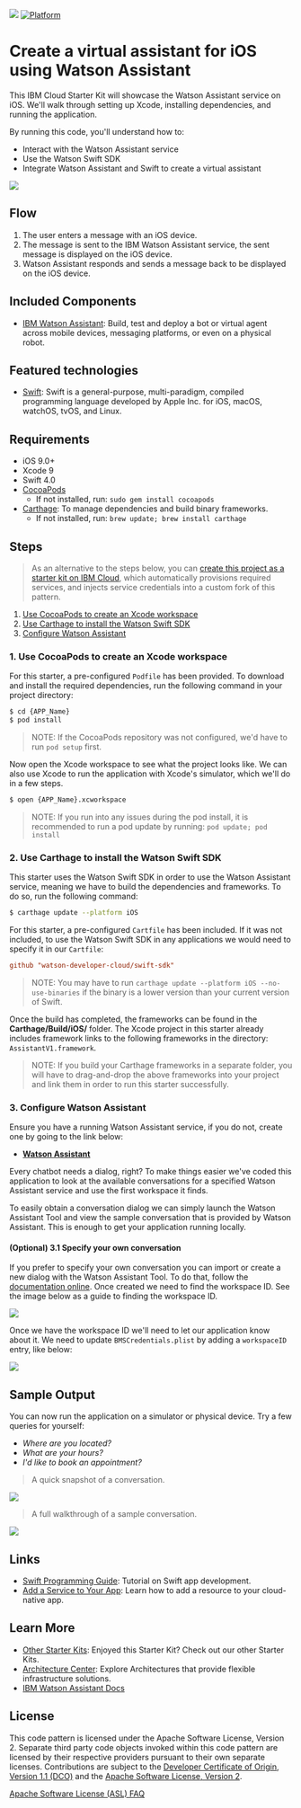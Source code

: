 [![](https://img.shields.io/badge/bluemix-powered-blue.svg)](https://bluemix.net)
[![Platform](https://img.shields.io/badge/platform-ios_swift-lightgrey.svg?style=flat)](https://developer.apple.com/swift/)

# Create a virtual assistant for iOS using Watson Assistant

This IBM Cloud Starter Kit will showcase the Watson Assistant service on iOS. We'll walk through setting up Xcode, installing dependencies, and running the application.

By running this code, you'll understand how to:

* Interact with the Watson Assistant service
* Use the Watson Swift SDK
* Integrate Watson Assistant and Swift to create a virtual assistant

![](https://raw.githubusercontent.com/IBM/pattern-utils/master/virtual-assistant-for-ios/architecture.png)

## Flow

1. The user enters a message with an iOS device.
2. The message is sent to the IBM Watson Assistant service, the sent message is displayed on the iOS device.
3. Watson Assistant responds and sends a message back to be displayed on the iOS device.

## Included Components

* [IBM Watson Assistant](https://www.ibm.com/watson/developercloud/conversation.html): Build, test and deploy a bot or virtual agent across mobile devices, messaging platforms, or even on a physical robot.

## Featured technologies

* [Swift](https://www.ibm.com/cloud/swift): Swift is a general-purpose, multi-paradigm, compiled programming language developed by Apple Inc. for iOS, macOS, watchOS, tvOS, and Linux.

## Requirements

* iOS 9.0+
* Xcode 9
* Swift 4.0
* [CocoaPods](https://cocoapods.org/)
    * If not installed, run: `sudo gem install cocoapods`
* [Carthage](https://github.com/Carthage/Carthage): To manage dependencies and build binary frameworks.
    * If not installed, run: `brew update; brew install carthage`

## Steps

> As an alternative to the steps below, you can [create this project as a starter kit on IBM Cloud](https://cloud.ibm.com/developer/appledevelopment/create-app?defaultDeploymentToolchain=&defaultLanguage=IOS_SWIFT&env_id=ibm%3Ayp%3Aus-south&navMode=catalog&starterKit=448c7258-7c69-3cf3-96b2-0660f891185c), which automatically provisions required services, and injects service credentials into a custom fork of this pattern.

1. [Use CocoaPods to create an Xcode workspace](#1-use-cocoapods-to-create-an-xcode-workspace)
2. [Use Carthage to install the Watson Swift SDK](#2-use-carthage-to-install-the-watson-swift-sdk)
3. [Configure Watson Assistant](#3-configure-watson-assistant)

### 1. Use CocoaPods to create an Xcode workspace

For this starter, a pre-configured `Podfile` has been provided. To download and install the required dependencies, run the following command in your project directory:

```bash
$ cd {APP_Name}
$ pod install
```

> NOTE: If the CocoaPods repository was not configured, we'd have to run `pod setup` first.

Now open the Xcode workspace to see what the project looks like. We can also use Xcode to run the application with Xcode's simulator, which we'll do in a few steps.

```bash
$ open {APP_Name}.xcworkspace
```

> NOTE: If you run into any issues during the pod install, it is recommended to run a pod update by running: `pod update; pod install`

### 2. Use Carthage to install the Watson Swift SDK

This starter uses the Watson Swift SDK in order to use the Watson Assistant service, meaning we have to build the dependencies and frameworks. To do so, run the following command:

```bash
$ carthage update --platform iOS
```

For this starter, a pre-configured `Cartfile` has been included. If it was not included, to use the Watson Swift SDK in any applications we would need to specify it in our `Cartfile`:

```ini
github "watson-developer-cloud/swift-sdk"
```

> NOTE: You may have to run `carthage update --platform iOS --no-use-binaries` if the binary is a lower version than your current version of Swift.

Once the build has completed, the frameworks can be found in the **Carthage/Build/iOS/** folder. The Xcode project in this starter already includes framework links to the following frameworks in the directory: `AssistantV1.framework`.

> NOTE: If you build your Carthage frameworks in a separate folder, you will have to drag-and-drop the above frameworks into your project and link them in order to run this starter successfully.

### 3. Configure Watson Assistant

Ensure you have a running Watson Assistant service, if you do not, create one by going to the link below:

  * [**Watson Assistant**](https://cloud.ibm.com/catalog/services/conversation)

Every chatbot needs a dialog, right? To make things easier we've coded this application to look at the available conversations for a specified Watson Assistant service and use the first workspace it finds.

To easily obtain a conversation dialog we can simply launch the Watson Assistant Tool and view the sample conversation that is provided by Watson Assistant. This is enough to get your application running locally.

#### (Optional) 3.1 Specify your own conversation

If you prefer to specify your own conversation you can import or create a new dialog with the Watson Assistant Tool. To do that, follow the [documentation online](https://cloud.ibm.com/docs/services/conversation/dialog-build.html). Once created we need to find the workspace ID. See the image below as a guide to finding the workspace ID.

![](https://raw.githubusercontent.com/IBM/pattern-utils/master/watson-assistant/assistant-workspace-id.gif)

Once we have the workspace ID we'll need to let our application know about it. We need to update `BMSCredentials.plist` by adding a `workspaceID` entry, like below:

![](https://raw.githubusercontent.com/IBM/pattern-utils/master/virtual-assistant-for-ios/workspaceID.png)

## Sample Output

You can now run the application on a simulator or physical device. Try a few queries for yourself:

* _Where are you located?_
* _What are your hours?_
* _I'd like to book an appointment?_

> A quick snapshot of a conversation.

![](https://raw.githubusercontent.com/IBM/pattern-utils/master/virtual-assistant-for-ios/output11.png)

> A full walkthrough of a sample conversation.

![](https://raw.githubusercontent.com/IBM/pattern-utils/master/virtual-assistant-for-ios/output.gif)

## Links

* [Swift Programming Guide](https://cloud.ibm.com/docs/swift/index.html#set_up): Tutorial on Swift app development.
* [Add a Service to Your App](https://cloud.ibm.com/docs/apps/reqnsi.html#add_service): Learn how to add a resource to your cloud-native app.

## Learn More

* [Other Starter Kits](https://cloud.ibm.com/developer/appservice/starter-kits/): Enjoyed this Starter Kit? Check out our other Starter Kits.
* [Architecture Center](https://www.ibm.com/cloud/garage/architectures): Explore Architectures that provide flexible infrastructure solutions.
* [IBM Watson Assistant Docs](https://cloud.ibm.com/docs/services/conversation/getting-started.html#gettingstarted)

## License

This code pattern is licensed under the Apache Software License, Version 2.  Separate third party code objects invoked within this code pattern are licensed by their respective providers pursuant to their own separate licenses. Contributions are subject to the [Developer Certificate of Origin, Version 1.1 (DCO)](https://developercertificate.org/) and the [Apache Software License, Version 2](https://www.apache.org/licenses/LICENSE-2.0.txt).

[Apache Software License (ASL) FAQ](https://www.apache.org/foundation/license-faq.html#WhatDoesItMEAN)

